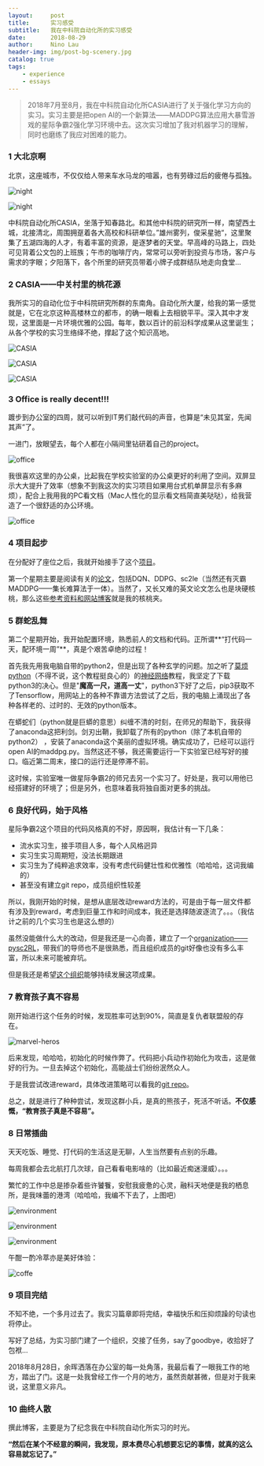 ```yaml
---
layout:     post
title:      实习感受
subtitle:   我在中科院自动化所的实习感受
date:       2018-08-29
author:     Nino Lau
header-img: img/post-bg-scenery.jpg
catalog: true
tags:
    - experience
    - essays
---
```


> 2018年7月至8月，我在中科院自动化所CASIA进行了关于强化学习方向的实习。实习主要是把open AI的一个新算法——MADDPG算法应用大暴雪游戏的星际争霸2强化学习环境中去。这次实习增加了我对机器学习的理解，同时也磨练了我应对困难的能力。


### 1 大北京啊

北京，这座城市，不仅仅给人带来车水马龙的喧嚣，也有劳碌过后的疲倦与孤独。

![night](http://wx2.sinaimg.cn/mw690/bmiddle/006zGYyogy1fuswp15ad6j30k00qo75f.jpg)

![night](http://wx2.sinaimg.cn/mw690/bmiddle/006zGYyogy1fuswpmxzumj30xc0m8gri.jpg)

中科院自动化所CASIA，坐落于知春路北。和其他中科院的研究所一样，南望西土城，北接清北，周围拥趸着各大高校和科研单位。”雄州雾列，俊采星驰“，这里聚集了五湖四海的人才，有着丰富的资源，是逐梦者的天堂。早高峰的马路上，四处可见背着公文包的上班族；午市的咖啡厅内，常常可以旁听到投资与市场，客户与需求的字眼；夕阳落下，各个所里的研究员带着小牌子成群结队地走向食堂...


### 2 CASIA——中关村里的桃花源

我所实习的自动化位于中科院研究所群的东南角。自动化所大厦，给我的第一感觉就是，它在北京这种高楼林立的都市，的确一眼看上去相貌平平。深入其中才发现，这里面是一片环境优雅的公园。每年，数以百计的前沿科学成果从这里诞生；从各个学校的实习生络绎不绝，撑起了这个知识高地。

![CASIA](http://wx3.sinaimg.cn/mw690/bmiddle/006zGYyogy1fuswo5lw8jj30u0140jxn.jpg)

![CASIA](http://wx1.sinaimg.cn/mw690/bmiddle/006zGYyogy1fuswoi2nbhj31400u0dkz.jpg)

![CASIA](http://wx1.sinaimg.cn/mw690/bmiddle/006zGYyogy1fuswdeqbp3j31400u0te0.jpg)


### 3 Office is really decent!!!

踱步到办公室的四周，就可以听到IT男们敲代码的声音，也算是“未见其室，先闻其声”了。

一进门，放眼望去，每个人都在小隔间里钻研着自己的project。

![office](http://wx1.sinaimg.cn/mw690/bmiddle/006zGYyogy1fuswpwyz97j30u0140wi6.jpg)

我很喜欢这里的办公桌，比起我在学校实验室的办公桌更好的利用了空间。双屏显示大大提升了效率（想象不到我这次的实习项目如果用台式机单屏显示有多麻烦），配合上我用我的PC看文档（Mac人性化的显示看文档简直美哒哒），给我营造了一个很舒适的办公环境。

![office](http://wx2.sinaimg.cn/mw690/bmiddle/006zGYyogy1fuswpr4watj31400u0787.jpg)


### 4 项目起步

在分配好了座位之后，我就开始接手了这个[项目](https://github.com/LovelyBuggies/Python_MADDPG_SC2LE)。

第一个星期主要是阅读有关的[论文](https://github.com/LovelyBuggies/Python_MADDPG_SC2LE/tree/master/Papers)，包括DQN、DDPG、sc2le（当然还有灭霸MADDPG——集长难算法于一体）。当然了，又长又难的英文论文怎么也是块硬核桃，那么这些[参考资料和网站博客](https://github.com/LovelyBuggies/Python_MADDPG_SC2LE/blob/master/README.md)就是我的核桃夹。


### 5 群蛇乱舞

第二个星期开始，我开始配置环境，熟悉前人的文档和代码。正所谓**“打代码一天，配环境一周”**，真是个艰苦卓绝的过程！

首先我先用我电脑自带的python2，但是出现了各种玄学的问题。加之听了[莫烦python](https://morvanzhou.github.io)（不得不说，这个教程挺良心的）的[神经网络](https://morvanzhou.github.io/tutorials/machine-learning/theano/)教程，我坚定了下载python3的决心。但是"**魔高一尺，道高一丈**"，python3下好了之后，pip3获取不了Tensorflow，用网站上的各种不靠谱方法尝试了之后，我的电脑上涌现出了各种各样老的、过时的、无效的python版本。

在蟒蛇们（python就是巨蟒的意思）纠缠不清的时刻，在师兄的帮助下，我获得了anaconda这把利剑。剑刃出鞘，我卸载了所有的python（除了本机自带的python2）
，安装了anaconda这个美丽的虚拟环境。确实成功了，已经可以运行open AI的maddpg.py。当然这还不够，我还需要运行一下实验室已经写好的接口。临近第二周末，接口的运行还是停滞不前。

这时候，实验室唯一做星际争霸2的师兄去另一个实习了。好处是，我可以用他已经搭建好的环境了；但是另外，也意味着我将独自面对更多的挑战。


### 6 良好代码，始于风格

星际争霸2这个项目的代码风格真的不好，原因啊，我估计有一下几条：

* 流水实习生，接手项目人多，每个人风格迥异
* 实习生实习周期短，没法长期跟进
* 实习生为了纯粹追求效率，没有考虑代码健壮性和优雅性（哈哈哈，这词我编的）
* 甚至没有建立git repo，成员组织性较差

所以，我刚开始的时候，是想从底层改动reward方法的，可是由于每一层文件都有涉及到reward，考虑到巨量工作和时间成本，我还是选择随波逐流了。。。（我估计之前的几个实习生也是这么想的）

虽然没能做什么大的改动，但是我还是一心向善，建立了一个[organization——pysc2RL](https://github.com/pysc2RL)，带我们的导师也不是很熟悉，而且组织成员的git好像也没有多么丰富，所以未来可能被弃坑。

但是我还是希望[这个组织](https://github.com/pysc2RL)能够持续发展这项成果。


### 7 教育孩子真不容易

刚开始进行这个任务的时候，发现胜率可达到90%，简直是复仇者联盟般的存在。

![marvel-heros](http://wx3.sinaimg.cn/mw690/bmiddle/006zGYyogy1fuswowebrfj30um0fi1kx.jpg)

后来发现，哈哈哈，初始化的时候作弊了。代码把小兵动作初始化为攻击，这是做好的行为。一旦去掉这个初始化，高能战士们纷纷泯然众人。

于是我尝试改进reward，具体改进策略可以看我的[git repo](https://github.com/LovelyBuggies/Python_MADDPG_SC2LE)。

总之，就是进行了种种尝试，发现这群小兵，是真的熊孩子，死活不听话。**不仅感慨，“教育孩子真是不容易”。**


### 8 日常插曲

天天吃饭、睡觉、打代码的生活这是无聊，人生当然要有点别的乐趣。

每周我都会去北航打几次球，自己看看电影啥的（比如最近痴迷漫威）。。。

繁忙的工作中总是掺杂着些许饕餮，安慰我疲惫的心灵，融科天地便是我的栖息所，是我味蕾的港湾（哈哈哈，我编不下去了，上图吧）

![environment](http://wx3.sinaimg.cn/mw690/bmiddle/006zGYyogy1fuswdpecq6j30u0140q9s.jpg)

![environment](http://wx3.sinaimg.cn/mw690/bmiddle/006zGYyogy1fuswd7861oj30u0140n2q.jpg)

![environment](http://wx3.sinaimg.cn/mw690/bmiddle/006zGYyogy1fuswdjhhu5j31400u0jxj.jpg)

午酣一酌冷萃亦是美好体验：

![coffe](http://wx3.sinaimg.cn/mw690/bmiddle/006zGYyogy1fuswopnxegj31400u042p.jpg)


### 9 项目完结

不知不绝，一个多月过去了。我实习篇章即将完结，幸福快乐和压抑烦躁的句读也将停止。

写好了总结，为实习部门建了一个组织，交接了任务，say了goodbye，收拾好了包袱...

2018年8月28日，余晖洒落在办公室的每一处角落，我最后看了一眼我工作的地方，踏出了门。这是一处我曾经工作一个月的地方，虽然贡献甚微，但是对于我来说，这里意义非凡。

### 10 曲终人散

撰此博客，主要是为了纪念我在中科院自动化所实习的时光。

**“然后在某个不经意的瞬间，我发现，原本费尽心机想要忘记的事情，就真的这么容易就忘记了。”**

